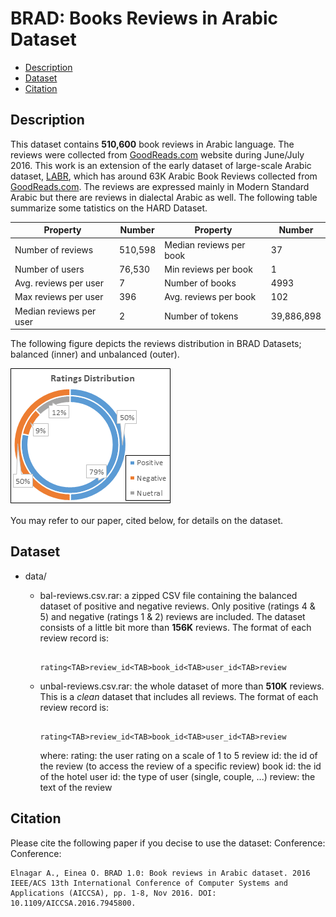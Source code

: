 # BRAD: Books Reviews in Arabic Dataset
- [Description](#description)
- [Dataset](#dataset)
- [Citation](#citation)

## Description

This dataset contains **510,600** book reviews in Arabic language. The reviews were collected from [GoodReads.com](http://www.goodreads.com) website during June/July 2016. This work is an extension of the early dataset of large-scale Arabic dataset, [LABR](https://github.com/mohamedadaly/LABR), which has  around 63K Arabic Book Reviews collected from [GoodReads.com](http://www.goodreads.com).
The reviews are expressed mainly in Modern Standard Arabic but there are reviews in dialectal Arabic as well. 
The following table summarize some tatistics on the HARD Dataset.

| Property                  | Number  	| Property                  | Number    	|
|--------------------------	|---------	|--------------------------	|-----------	|
| Number of reviews        	| 510,598 	| Median reviews per book 	| 37       	|
| Number of users         	| 76,530   	| Min reviews per book    	| 1         	|
| Avg. reviews per user   	| 7     	| Number of books          	| 4993    	|
| Max reviews per user    	| 396	| Avg. reviews per book    	| 102	|
| Median reviews per user 	| 2     	| Number of tokens         	| 39,886,898 	|


The following figure depicts the reviews distribution in BRAD Datasets; balanced (inner) and unbalanced (outer).

![alt text](BRAD.png)

You may refer to our paper, cited below, for details on the dataset.

## Dataset

- data/
                      
  - bal-reviews.csv.rar: a zipped CSV file containing the balanced dataset of positive and negative reviews. Only positive (ratings 4 & 5) and negative (ratings 1 & 2) reviews are included. The dataset consists of a little bit more than **156K** reviews. The format of each review record is:
                     
                     rating<TAB>review_id<TAB>book_id<TAB>user_id<TAB>review

  - unbal-reviews.csv.rar: the whole dataset of more than **510K** reviews. This is a *clean* dataset that includes all reviews. The format of each review record is:
                     
                     rating<TAB>review_id<TAB>book_id<TAB>user_id<TAB>review
                     
    where:
                     rating: the user rating on a scale of 1 to 5
                     review id: the id of the review (to access the review of a specific review)
                     book id: the id of the hotel
                     user id: the type of user (single, couple, ...)
                     review: the text of the review
                      
## Citation

Please cite the following paper if you decise to use the dataset:
Conference: Conference: 

    Elnagar A., Einea O. BRAD 1.0: Book reviews in Arabic dataset. 2016 IEEE/ACS 13th International Conference of Computer Systems and Applications (AICCSA), pp. 1-8, Nov 2016. DOI: 10.1109/AICCSA.2016.7945800.
